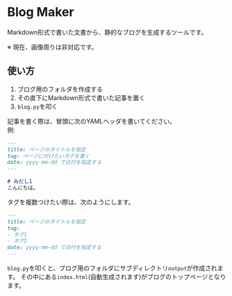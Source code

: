 # Blog Maker
Markdown形式で書いた文書から、静的なブログを生成するツールです。

※ 現在、画像周りは非対応です。

## 使い方
1. ブログ用のフォルダを作成する
2. その直下にMarkdown形式で書いた記事を置く
3. `blog.py`を叩く

記事を書く際は、冒頭に次のYAMLヘッダを書いてください。<br>
例:
```md
---
title: ページのタイトルを指定
tag: ページに付けたいタグを書く
date: yyyy-mm-dd で日付を指定する
---

# みだし1
こんにちは。
```

タグを複数つけたい際は、次のようにします。
```md
---
title: ページのタイトルを指定
tag:
- タグ1
- タグ2
date: yyyy-mm-dd で日付を指定する
---
```

`blog.py`を叩くと、ブログ用のフォルダにサブディレクトリ`output`が作成されます。
その中にある`index.html`(自動生成されます)がブログのトップページとなります。


